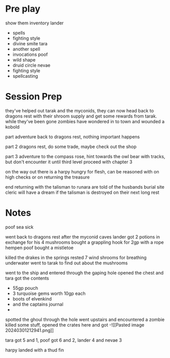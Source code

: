 # Pre play

show them inventory
lander
- spells
- fighting style
- divine smite
tara
- another spell
- invocations
poof
- wild shape
- druid circle
nevae
- fighting style
- spellcasting

# Session Prep

they've helped out tarak and the myconids, they can now head back to dragons rest with their shroom supply and get some rewards from tarak.
while they've been gone zombies have wondered in to town and wounded a kobold

part
adventure back to dragons rest, nothing important happens

part 2
dragons rest, do some trade, maybe check out the shop

part 3
adventure to the compass rose, hint towards the owl bear with tracks, but don't encounter it until third level
proceed with chapter 3

on the way out there is a harpy hungry for flesh, can be reasoned with on high checks or on returning the treasure


end
returning with the talisman to runara are told of the husbands burial site
cleric will have a dream if the talisman is destroyed on their next long rest
# Notes

poof sea sick

went back to dragons rest after the myconid caves
lander got 2 potions in exchange for his 4 mushrooms
bought a grappling hook for 2gp with a rope hempen
poof bought a mistletoe

killed the drakes in the springs
rested
7 wind shrooms for breathing underwater
went to tarak to find out about the mushrooms

went to the ship and entered through the gaping hole
opened the chest and tara got the contents
- 55gp pouch
- 3 turquoise gems worth 10gp each
- boots of elvenkind
- and the captains journal
- 
spotted the ghoul through the hole
went upstairs and encountered a zombie
killed some stuff, opened the crates here and got
-![[Pasted image 20240301212941.png]]

tara got 5 and 1, poof got 6 and 2, lander 4 and nevae 3

harpy landed with a thud
fin